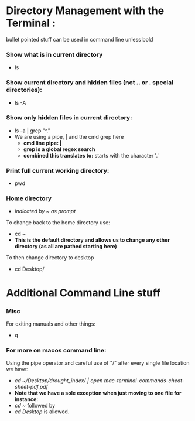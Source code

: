 # Directory Management with the Terminal : 
bullet pointed stuff can be used in command line unless bold
### Show what is in current directory
* ls

### Show current directory and hidden files (not .. or . special directories):
* ls -A

### Show only hidden files in current directory:
* ls -a | grep "^\."
* We are using a pipe, | and the cmd grep here
    * **cmd line pipe: |**
    * **grep is a global regex search** 
    * **combined this translates to:**
    starts with the character '.'
     
### Print full current working directory:
* pwd 

### Home directory 
* *indicated by ~ as prompt*

To change back to the home directory use:
* cd ~
* **This is the default directory and allows us to change any other directory (as all are pathed starting here)**

To then change directory to desktop

* cd Desktop/

# Additional Command Line stuff
### Misc
For exiting manuals and other things:
* q

### For more on macos command line:
Using the pipe operator and careful use of "/" after every single file location we have:
* *cd ~/Desktop/drought_index/ | open mac-terminal-commands-cheat-sheet-pdf.pdf*
* **Note that we have a sole exception when just moving to one file for instance:**
* *cd ~*
followed by
* *cd Desktop*
is allowed.